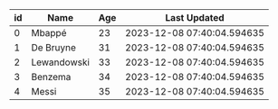 |                     id          | Name        |               Age | Last Updated               |
|---------------------------------|-------------|-------------------|----------------------------|
|                      0          | Mbappé      |       23          | 2023-12-08 07:40:04.594635 |
|                      1          | De Bruyne   |       31          | 2023-12-08 07:40:04.594635 |
|                      2          | Lewandowski |       33          | 2023-12-08 07:40:04.594635 |
|                      3          | Benzema     |       34          | 2023-12-08 07:40:04.594635 |
|                      4          | Messi       |       35          | 2023-12-08 07:40:04.594635 |